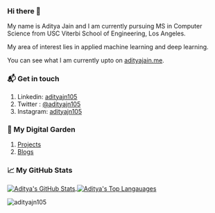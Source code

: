 ### Hi there 👋

My name is Aditya Jain and I am currently pursuing MS in Computer Science from USC Viterbi School of Engineering, Los Angeles.

My area of interest lies in applied machine learning and deep learning.

You can see what I am currently upto on [adityajain.me](https://adityajain.me).

### 📬 Get in touch
1. Linkedin: [adityajn105](https://in.linkedin.com/in/adityajn105)
2. Twitter : [@adityajn105](https://twitter.com/adityajn105?lang=en)
3. Instagram: [adityajn105](https://www.instagram.com/adityajn105/)

### 🌳 My Digital Garden
1. [Projects](https://projects.adityajain.me)
2. [Blogs](https://adityajain.me)

### &#x1f4c8; My GitHub Stats

<a href="https://github.com/adityajn105/adityajn105">
  <img align="center" src="https://github-readme-stats.vercel.app/api?username=adityajn105&show_icons=true&line_height=27&count_private=true&title_color=ffffff&text_color=c9cacc&icon_color=2bbc8a&bg_color=1d1f21" alt="Aditya's GitHub Stats" />
</a>

<a href="https://github.com/adityajn105/adityajn105">
  <img align="center" src="https://github-readme-stats.vercel.app/api/top-langs/?username=adityajn105&hide=Jupyter%20Notebook&theme=dark&title_color=ffffff&text_color=c9cacc&icon_color=2bbc8a&bg_color=1d1f21" alt="Aditya's Top Langauages" />
</a>

<p align="left"><img src="https://komarev.com/ghpvc/?username=adityajn105" alt="adityajn105"/> </p>


<!--
**adityajn105/adityajn105** is a ✨ _special_ ✨ repository because its `README.md` (this file) appears on your GitHub profile.

Here are some ideas to get you started:

- 🔭 I’m currently working on ...
- 🌱 I’m currently learning ...
- 👯 I’m looking to collaborate on ...
- 🤔 I’m looking for help with ...
- 💬 Ask me about ...
- 📫 How to reach me: ...
- 😄 Pronouns: ...
- ⚡ Fun fact: ...
-->
